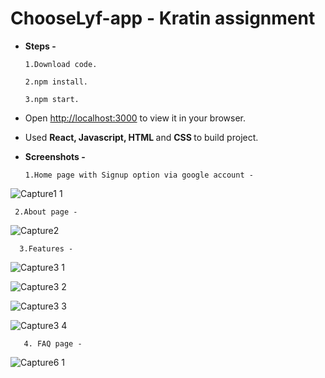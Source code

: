 # ChooseLyf-app - Kratin assignment
* <b>Steps -</b>

      1.Download code.

      2.npm install.

      3.npm start.

* Open [http://localhost:3000](http://localhost:3000) to view it in your browser.

* Used <b>React, Javascript, HTML </b> and <b> CSS </b> to build project.

* <b>Screenshots - </b>

      1.Home page with Signup option via google account - 

![Capture1 1](https://github.com/Nitnawarerutika/ChooseLyf-app/assets/130966188/d027fa2e-e1c2-4873-bb2b-d954807f0399)

     2.About page -

![Capture2](https://github.com/Nitnawarerutika/ChooseLyf-app/assets/130966188/95fcb3a3-a074-4158-801e-5cad7950ed01)

      3.Features - 


![Capture3 1](https://github.com/Nitnawarerutika/ChooseLyf-app/assets/130966188/a0e5661a-32df-42e3-95da-7cda1263db2b)

![Capture3 2](https://github.com/Nitnawarerutika/ChooseLyf-app/assets/130966188/88cbbf25-b88b-4a12-8dfe-fa17c5bd4304)

![Capture3 3](https://github.com/Nitnawarerutika/ChooseLyf-app/assets/130966188/af73b8b2-9f18-490d-bcd7-a47c5f13195a)

![Capture3 4](https://github.com/Nitnawarerutika/ChooseLyf-app/assets/130966188/cea13de1-3344-4f7d-9edc-aada176cc08e)



       4. FAQ page - 

![Capture6 1](https://github.com/Nitnawarerutika/ChooseLyf-app/assets/130966188/eac06355-3eb3-4ca7-a045-75ef1924c605)
